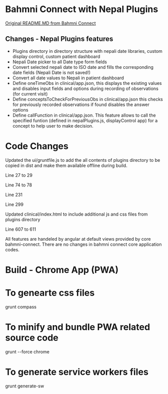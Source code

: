 # Bahmni Connect with Nepal Plugins

[Original README.MD from Bahmni Connect](https://github.com/Bahmni/bahmni-connect/blob/master/README.md)

## Changes - Nepal Plugins features
* Plugins directory in directory structure with nepali date libraries, custom display control, custom patient dashboard
* Nepali Date picker to all Date type form fields
* Convert selected nepali date to ISO date and fills the corresponding date fields (Nepali Date is not saved!)
* Convert all date values to Nepali in patient dashboard
* Define oneTimeObs in clinical/app.json, this displays the existing values and disables input fields and options during recording of observations (for current visit)
* Define conceptsToCheckForPreviousObs in clinical/app.json this checks for previously recorded observations if found disables the answer options
* Define callFunction in clinical/app.json. This feature allows to call the specified funtion (defined in nepalPlugins.js, displayControl app) for a concept to help user to make decision.

# Code Changes
Updated the ui/gruntfile.js to add the all contents of plugins directory to be copied in dist and make them available offline during build.

Line 27 to 29

Line 74 to 78

Line 231

Line 299

Updated clinical/index.html to include additional js and css files from plugins directory

Line 607 to 611

All features are handeled by angular at default views provided by core bahmni-connect.
There are no changes in bahmni connect core application codes.
# Build - Chrome App (PWA)

# To genearte css files
grunt compass
# To minify and bundle PWA related source code
grunt --force chrome 
# To generate service workers files
grunt generate-sw